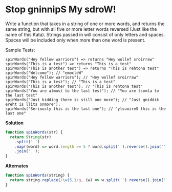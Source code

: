 # Stop gninnipS My sdroW!

Write a function that takes in a string of one or more words, and returns the same string, but with all five or more letter words reversed (Just like the name of this Kata). Strings passed in will consist of only letters and spaces. Spaces will be included only when more than one word is present.

Sample Tests:

    spinWords("Hey fellow warriors") => returns "Hey wollef sroirraw"
    spinWords("This is a test") => returns "This is a test"
    spinWords("This is another test") => returns "This is rehtona test"
    spinWords("Welcome"); // "emocleW"
    spinWords("Hey fellow warriors"); // "Hey wollef sroirraw"
    spinWords("This is a test"); // "This is a test"
    spinWords("This is another test"); // "This is rehtona test"
    spinWords("You are almost to the last test"); // "You are tsomla to the last test"
    spinWords("Just kidding there is still one more"); // "Just gniddik ereht is llits onmore");
    spinWords("Seriously this is the last one"); // "ylsuoireS this is the last one"

**Solution**

```js
function spinWords(str) {
  return String(str)
    .split(' ')
    .map((word) => word.length >= 5 ? word.split('').reverse().join('') : word)
    .join(' ');
}
```

**Alternates**

```js
function spinWords(string) {
  return string.replace(/\w{5,}/g, (w) => w.split('').reverse().join(''));
}
```